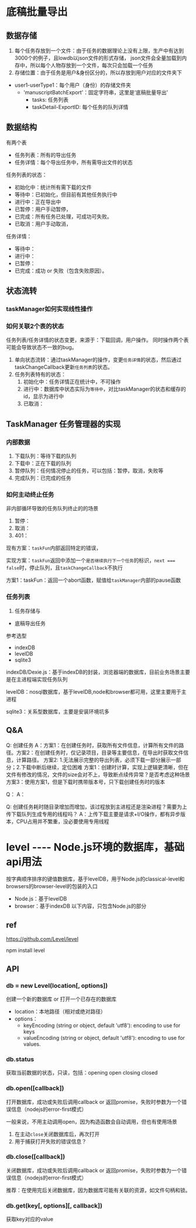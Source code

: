 # 底稿批量导出




## 数据存储
1. 每个任务存放到一个文件：由于任务的数据理论上没有上限，生产中有达到3000个的例子，且lowdb以json文件的形式存储，
json文件会全量加载到内存中，所以每个人物存放到一个文件，每次只会加载一个任务
2. 存储位置：由于任务是用户&身份区分的，所以存放到用户对应的文件夹下

- user1-userType1：每个用户（身份）的存储文件夹
  - 'manuscriptBatchExport'：固定字符串，这里是‘底稿批量导出’
    - tasks: 任务列表
    - taskDetail-ExportID: 每个任务的队列详情

## 数据结构
有两个表
- 任务列表：所有的导出任务
- 任务详情：每个导出任务中，所有需导出文件的状态

任务列表的状态：
- 初始化中：统计所有需下载的文件
- 等待中：已初始化，但目前有其他任务执行中
- 进行中：正在导出中
- 已暂停：用户手动暂停，
- 已完成：所有任务已处理，可成功可失败。
- 已取消：用户手动取消，

任务详情：
- 等待中：
- 进行中：
- 已暂停：
- 已完成：成功 or 失败（包含失败原因）。


## 状态流转

### taskManager如何实现线性操作


### 如何关联2个表的状态
任务列表/任务详情的状态变更，来源于：下载回调，用户操作。
同时操作两个表可能会导致状态不一致的bug。

1. 单向状态流转：通过taskManager的操作，变更`任务详情`的状态，然后通过taskChangeCallback更新`任务列表`的状态。
2. 任务列表特有的状态：
    1. 初始化中：任务详情正在统计中，不可操作
    2. 进行中：数据库中状态实际为`等待中`，对比taskManager的状态和缓存的id，显示为进行中
    3. 已取消：


## TaskManager 任务管理器的实现

### 内部数据
1. 下载队列：等待下载的队列
2. 下载中：正在下载的队列
3. 暂停队列：任何情况停止的任务，可以包括：暂停，取消，失败等
4. 完成队列：已完成的任务

### 如何主动终止任务
非内部循环导致的任务队列终止的的场景
1. 暂停：
2. 取消：
3. 401：

现有方案：`taskFun`内部返回特定的错误，

实现方案：`taskFun`返回中添加一个`是否继续执行下一个任务`的标识，`next === false`时，停止队列，且`taskChangeCallback`不执行

方案1：taskFun：返回一个abort函数，赋值给`taskManager`内部的pause函数



### 任务列表



1. 任务存储与
- 底稿导出任务



参考选型
- indexDB
- levelDB
- sqlite3

indexDB/Dexie.js：基于indexDB的封装，浏览器端的数据库，目前业务场景主要是在主进程端实现任务队列

levelDB：nosql数据库，基于levelDB,node和browser都可用，这里主要用于主进程

sqlite3：关系型数据库，主要是安装环境坑多


## Q&A

Q: 创建任务
A：方案1：在创建任务时，获取所有文件信息，计算所有文件的路径。方案2：在创建任务时，仅记录项目，目录等主要信息，在导出时获取文件信息，计算路径。
方案2: 1.无法展示完整的导出列表，必须下载一部分展示一部分；2.下载中断后继续，定位困难
方案1：创建时计算，实现上逻辑更清晰，但在文件有修改的情况，文件的size会对不上，导致断点续传异常？是否考虑这种场景
方案3：使用方案1，但是下载时携带版本号，只下载创建任务时的版本

Q：
A：

Q: 创建任务耗时随目录增加而增加，该过程放到主进程还是渲染进程？需要为上传下载队列生成专用的线程吗？
A：上传下载主要是请求+I/O操作，都有异步版本，CPU占用并不繁重，没必要使用专用线程





# level ---- Node.js环境的数据库，基础api用法
按字典顺序排序的键值数据库，基于levelDB，用于Node.js的classical-level和browsers的browser-level的包装的入口
- Node.js：基于levelDB
- browser：基于indexDB
以下内容，只包含Node.js的部分
## ref
https://github.com/Level/level

npm install level
## API

### db = new Level(location[, options])

创建一个新的数据库 or 打开一个已存在的数据库

- location：本地路径（相对或绝对路径）
- options：
  - keyEncoding (string or object, default 'utf8'): encoding to use for keys
  - valueEncoding (string or object, default 'utf8'): encoding to use for values.

### db.status
获取当前数据的状态，只读，包括：opening open closing closed

### db.open([callback])
打开数据库，成功或失败后调用callback or 返回promise，失败时参数为一个错误信息（nodejs的error-first模式）

一般来说，不用主动调用open，因为构造函数会自动调用，但也有使用场景
1. 在主动`close`关闭数据库后，再次打开
2. 用于捕获打开失败的错误信息？

### db.close([callback])
关闭数据库，成功或失败后调用callback or 返回promise，失败时参数为一个错误信息（nodejs的error-first模式）

推荐：在使用完后关闭数据库，因为数据库可能有关联的资源，如文件句柄和锁。

### db.get(key[, options][, callback])
获取key对应的value

